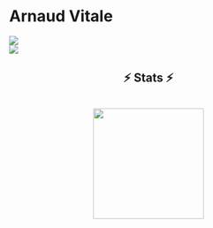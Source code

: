 # Arnaud Vitale

<a href="https://skillicons.dev">
  <img src="https://skillicons.dev/icons?i=c,cpp,python,html,css,js,ts,nodejs,express,react,php,symfony" />
</a>
<br>
<a href="https://skillicons.dev">
  <img src="https://skillicons.dev/icons?i=git,github,gitlab,docker,mysql,linux,vscode,bash,postman" />
</a>

<h2 align="center">⚡ Stats ⚡</h2>
<br>
<div align="center">
  <a href="https://github.com/ArnaudVitale/github-readme-stats">
    <img height=200 align="center" src="https://github-readme-stats.vercel.app/api/top-langs/?username=ArnaudVitale&title_color=ff652f&text_color=ffffff&icon_color=ff652f&langs_count=8&layout=compact&size_weight=0.5&count_weight=0.5&theme=codeSTACKr&border_color=ff652f&hide=css" />
  </a>
</div>
